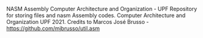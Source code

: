 NASM Assembly Computer Architecture and Organization - UPF
Repository for storing files and nasm Assembly codes. 
Computer Architecture and Organization UPF 2021. 
Credits to Marcos José Brusso - https://github.com/mjbrusso/util.asm
